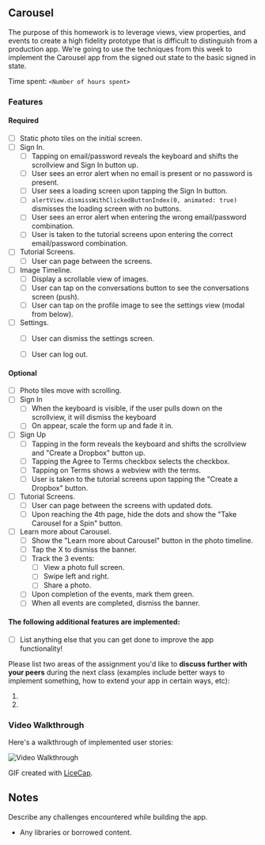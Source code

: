 ## Carousel

The purpose of this homework is to leverage views, view properties, and events to create a high fidelity prototype that is difficult to distinguish from a production app. We're going to use the techniques from this week to implement the Carousel app from the signed out state to the basic signed in state.

Time spent: `<Number of hours spent>`

### Features

#### Required

- [ ] Static photo tiles on the initial screen.
- [ ] Sign In.
  - [ ] Tapping on email/password reveals the keyboard and shifts the scrollview and Sign In button up.
  - [ ] User sees an error alert when no email is present or no password is present.
  - [ ] User sees a loading screen upon tapping the Sign In button.
  - [ ] ```alertView.dismissWithClickedButtonIndex(0, animated: true)``` dismisses the loading screen with no buttons.
  - [ ] User sees an error alert when entering the wrong email/password combination.
  - [ ] User is taken to the tutorial screens upon entering the correct email/password combination.
- [ ] Tutorial Screens.
  - [ ] User can page between the screens.
- [ ] Image Timeline.
  - [ ] Display a scrollable view of images.
  - [ ] User can tap on the conversations button to see the conversations screen (push).
  - [ ] User can tap on the profile image to see the settings view (modal from below).
- [ ] Settings.
  - [ ] User can dismiss the settings screen.
  - [ ] User can log out.



#### Optional

- [ ] Photo tiles move with scrolling.
- [ ] Sign In
  - [ ] When the keyboard is visible, if the user pulls down on the scrollview, it will dismiss the keyboard
  - [ ] On appear, scale the form up and fade it in.
- [ ] Sign Up
  - [ ] Tapping in the form reveals the keyboard and shifts the scrollview and "Create a Dropbox" button up.
  - [ ] Tapping the Agree to Terms checkbox selects the checkbox.
  - [ ] Tapping on Terms shows a webview with the terms.
  - [ ] User is taken to the tutorial screens upon tapping the "Create a Dropbox" button.
- [ ] Tutorial Screens.
  - [ ] User can page between the screens with updated dots.
  - [ ] Upon reaching the 4th page, hide the dots and show the "Take Carousel for a Spin" button.
- [ ] Learn more about Carousel.
  - [ ] Show the "Learn more about Carousel" button in the photo timeline.
  - [ ] Tap the X to dismiss the banner.
  - [ ] Track the 3 events:
    - [ ] View a photo full screen.
    - [ ] Swipe left and right.
    - [ ] Share a photo.
  - [ ] Upon completion of the events, mark them green.
  - [ ] When all events are completed, dismiss the banner.

#### The following **additional** features are implemented:

- [ ] List anything else that you can get done to improve the app functionality!

Please list two areas of the assignment you'd like to **discuss further with your peers** during the next class (examples include better ways to implement something, how to extend your app in certain ways, etc):

1. 
2. 

### Video Walkthrough 

Here's a walkthrough of implemented user stories:

<img src='http://i.imgur.com/link/to/your/gif/file.gif' title='Video Walkthrough' width='' alt='Video Walkthrough' />

GIF created with [LiceCap](http://www.cockos.com/licecap/).

## Notes

Describe any challenges encountered while building the app.

* Any libraries or borrowed content.
